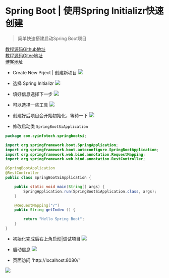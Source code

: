 # Spring Boot | 使用Spring Initializr快速创建
> 简单快速搭建启动Spring Boot项目

[教程源码Github地址](https://github.com/lixhbs/SpringBoot/tree/master/spring-boot-si)   
[教程源码Gitee地址](https://gitee.com/Lixhbs/SpringBoot/tree/master/spring-boot-si)    
[博客地址](https://blog.aprcode.com/Spring-Boot-%E4%BD%BF%E7%94%A8Spring-Initializr%E5%BF%AB%E9%80%9F%E5%88%9B%E5%BB%BA/)


- Create New Prject | 创建新项目
![](http://paz1myrij.bkt.clouddn.com/20181016113451.png)

- 选择 Spring Initializr
![](http://paz1myrij.bkt.clouddn.com/20181016113609.png)

- 填好信息选择下一步
![](http://paz1myrij.bkt.clouddn.com/20181016114713.png)

- 可以选择一些工具
![](http://paz1myrij.bkt.clouddn.com/20181016114810.png)

- 创建好后项目会开始初始化，等待一下
![](http://paz1myrij.bkt.clouddn.com/20181016115115.png)

- 修改启动类 `SpringBootSiApplication`

```Java
package com.cyinfotech.springbootsi;

import org.springframework.boot.SpringApplication;
import org.springframework.boot.autoconfigure.SpringBootApplication;
import org.springframework.web.bind.annotation.RequestMapping;
import org.springframework.web.bind.annotation.RestController;

@SpringBootApplication
@RestController
public class SpringBootSiApplication {

    public static void main(String[] args) {
        SpringApplication.run(SpringBootSiApplication.class, args);
    }

    @RequestMapping("/")
    public String getIndex () {

        return "Hello Spring Boot";
    }
}

```

- 初始化完成后右上角启动|调试项目
![](http://paz1myrij.bkt.clouddn.com/20181016115258.png)

- 启动信息
![](http://paz1myrij.bkt.clouddn.com/20181016115339.png)

- 页面访问 'http://localhost:8080/'

![](http://paz1myrij.bkt.clouddn.com/20181016133457.png)


